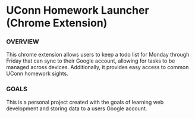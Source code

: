 # UConn Homework Launcher (Chrome Extension)
### OVERVIEW
This chrome extension allows users to keep a todo list for Monday through Friday that can sync to their Google account, allowing for tasks to be managed across devices. Additionally, it provides easy access to common UConn homework sights.

### GOALS
This is a personal project created with the goals of learning web development and storing data to a users Google account.
